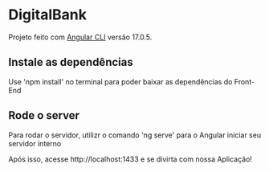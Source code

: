 # DigitalBank

Projeto feito com [Angular CLI](https://github.com/angular/angular-cli) versão 17.0.5.

## Instale as dependências

Use 'npm install' no terminal para poder baixar as dependências do Front-End

## Rode o server

Para rodar o servidor, utilizr o comando 'ng serve' para o Angular iniciar seu servidor interno

Após isso, acesse http://localhost:1433 e se divirta com nossa Aplicação!

